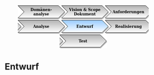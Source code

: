<p align="center">
<a href="Domaenenanalyse.md"><img src="images/menu_01_inactive.png"></a><a href="Vision-Scope-Dokument.md"><img src="images/menu_02_inactive.png"></a><a href="Anforderungen.md"><img src="images/menu_03_inactive.png"></a><a href="Analyse.md"><img src="images/menu_04_inactive.png"></a><a href="Entwurf.md"><img src="images/menu_05_active.png"></a><a href="Realisierung.md"><img src="images/menu_06_semi_inactive.png"></a><a href="Test.md"><img src="images/menu_07_inactive.png"></a>
</p>

# Entwurf